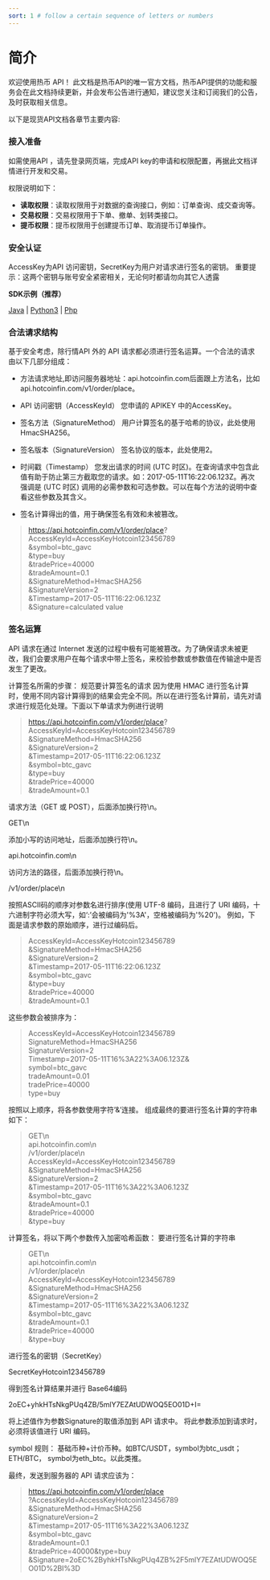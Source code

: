 ```yaml
---
sort: 1 # follow a certain sequence of letters or numbers
---
```

# 简介
欢迎使用热币 API！
此文档是热币API的唯一官方文档，热币API提供的功能和服务会在此文档持续更新，并会发布公告进行通知，建议您关注和订阅我们的公告，及时获取相关信息。

以下是现货API文档各章节主要内容:

### 接入准备
如需使用API ，请先登录网页端，完成API key的申请和权限配置，再据此文档详情进行开发和交易。

权限说明如下：
* **读取权限**：读取权限用于对数据的查询接口，例如：订单查询、成交查询等。
* **交易权限**：交易权限用于下单、撤单、划转类接口。
* **提币权限**：提币权限用于创建提币订单、取消提币订单操作。

### 安全认证
AccessKey为API 访问密钥，SecretKey为用户对请求进行签名的密钥。 重要提示：这两个密钥与账号安全紧密相关，无论何时都请勿向其它人透露

<b>SDK示例（推荐）</b>

 [Java](https://github.com/hotcoinex/openapi/blob/master/ApiDemo.java)  | [Python3](https://github.com/hotcoinex/openapi/blob/master/ApiDemo.py) |  [Php](https://github.com/hotcoinex/openapi/blob/master/Demo.php)


### 合法请求结构
基于安全考虑，除行情API 外的 API 请求都必须进行签名运算。一个合法的请求由以下几部分组成：

- 方法请求地址,即访问服务器地址：api.hotcoinfin.com后面跟上方法名，比如api.hotcoinfin.com/v1/order/place。 

- API 访问密钥（AccessKeyId） 您申请的 APIKEY 中的AccessKey。

- 签名方法（SignatureMethod） 用户计算签名的基于哈希的协议，此处使用 HmacSHA256。
  
- 签名版本（SignatureVersion） 签名协议的版本，此处使用2。

- 时间戳（Timestamp） 您发出请求的时间 (UTC 时区)。在查询请求中包含此值有助于防止第三方截取您的请求。如：2017-05-11T16:22:06.123Z。再次强调是 (UTC 时区)
调用的必需参数和可选参数。可以在每个方法的说明中查看这些参数及其含义。

- 签名计算得出的值，用于确保签名有效和未被篡改。


> https://api.hotcoinfin.com/v1/order/place?  
AccessKeyId=AccessKeyHotcoin123456789  
&symbol=btc_gavc  
&type=buy  
&tradePrice=40000  
&tradeAmount=0.1  
&SignatureMethod=HmacSHA256  
&SignatureVersion=2  
&Timestamp=2017-05-11T16:22:06.123Z  
&Signature=calculated value  



### 签名运算
API 请求在通过 Internet 发送的过程中极有可能被篡改。为了确保请求未被更改，我们会要求用户在每个请求中带上签名，来校验参数或参数值在传输途中是否发生了更改。

计算签名所需的步骤：
规范要计算签名的请求
因为使用 HMAC 进行签名计算时，使用不同内容计算得到的结果会完全不同。所以在进行签名计算前，请先对请求进行规范化处理。下面以下单请求为例进行说明 


>https://api.hotcoinfin.com/v1/order/place?  
AccessKeyId=AccessKeyHotcoin123456789  
&SignatureMethod=HmacSHA256  
&SignatureVersion=2  
&Timestamp=2017-05-11T16:22:06.123Z  
&symbol=btc_gavc  
&type=buy  
&tradePrice=40000  
&tradeAmount=0.1  

请求方法（GET 或 POST），后面添加换行符\n。

GET\n

添加小写的访问地址，后面添加换行符\n。

api.hotcoinfin.com\n

访问方法的路径，后面添加换行符\n。

/v1/order/place\n

按照ASCII码的顺序对参数名进行排序(使用 UTF-8 编码，且进行了 URI 编码，十六进制字符必须大写，如‘:’会被编码为'%3A'，空格被编码为'%20')。
例如，下面是请求参数的原始顺序，进行过编码后。


>AccessKeyId=AccessKeyHotcoin123456789  
&SignatureMethod=HmacSHA256  
&SignatureVersion=2  
&Timestamp=2017-05-11T16:22:06.123Z  
&symbol=btc_gavc  
&type=buy  
&tradePrice=40000  
&tradeAmount=0.1  

这些参数会被排序为：

>AccessKeyId=AccessKeyHotcoin123456789  
SignatureMethod=HmacSHA256  
SignatureVersion=2  
Timestamp=2017-05-11T16%3A22%3A06.123Z&  
symbol=btc_gavc  
tradeAmount=0.01  
tradePrice=40000  
type=buy  

按照以上顺序，将各参数使用字符’&’连接。 组成最终的要进行签名计算的字符串如下：


>GET\n  
api.hotcoinfin.com\n  
/v1/order/place\n  
AccessKeyId=AccessKeyHotcoin123456789  
&SignatureMethod=HmacSHA256  
&SignatureVersion=2  
&Timestamp=2017-05-11T16%3A22%3A06.123Z  
&symbol=btc_gavc  
&tradeAmount=0.1  
&tradePrice=40000  
&type=buy  


计算签名，将以下两个参数传入加密哈希函数： 要进行签名计算的字符串

>GET\n  
api.hotcoinfin.com\n  
/v1/order/place\n  
AccessKeyId=AccessKeyHotcoin123456789  
&SignatureMethod=HmacSHA256  
&SignatureVersion=2  
&Timestamp=2017-05-11T16%3A22%3A06.123Z  
&symbol=btc_gavc  
&tradeAmount=0.1  
&tradePrice=40000  
&type=buy  

进行签名的密钥（SecretKey）

SecretKeyHotcoin123456789

得到签名计算结果并进行 Base64编码

2oEC+yhkHTsNkgPUq4ZB/5mlY7EZAtUDWOQ5EO01D+I=

将上述值作为参数Signature的取值添加到 API 请求中。 将此参数添加到请求时，必须将该值进行 URI 编码。

symbol 规则： 基础币种+计价币种。如BTC/USDT，symbol为btc_usdt；ETH/BTC， symbol为eth_btc。以此类推。


最终，发送到服务器的 API 请求应该为：

>https://api.hotcoinfin.com/v1/order/place  
?AccessKeyId=AccessKeyHotcoin123456789  
&SignatureMethod=HmacSHA256  
&SignatureVersion=2  
&Timestamp=2017-05-11T16%3A22%3A06.123Z  
&symbol=btc_gavc  
&tradeAmount=0.1  
&tradePrice=40000&type=buy  
&Signature=2oEC%2ByhkHTsNkgPUq4ZB%2F5mlY7EZAtUDWOQ5EO01D%2BI%3D  
